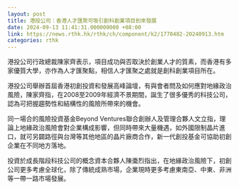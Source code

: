 ```yaml
---
layout: post
title: 港投公司：香港人才匯聚可吸引創科創業項目到來發展
date: 2024-09-13 11:41:31.000000000 +08:00
link: https://news.rthk.hk/rthk/ch/component/k2/1770482-20240913.htm
categories: rthk
---
```


港投公司行政總裁陳家齊表示，項目成功與否取決於創業人才的質素，而香港有多家優質大學，亦作為人才匯聚點，相信人才匯聚之處就是創科創業項目所在。

港投公司舉辦首屆香港初創投資和發展高峰論壇，有與會者問及如何應對地緣政治風險，陳家齊指，在2008至2009年經濟不景期間，誕生了很多優秀的科技公司，認為可把握趨勢性和結構性的風險所帶來的機會。

同一場合的風險投資基金Beyond Ventures聯合創辦人及管理合夥人文立指，理論上地緣政治風險會對企業構成影響，但同時帶來大量機遇，如外國限制晶片進口，就可另闢路徑與台灣等其他地區的晶片廠商合作，新一代創投基金可協助初創企業在不同地方落地。

投資於成長階段科技公司的概念資本合夥人陳棗烈指出，在地緣政治風險下，初創公司更多考慮全球化，除了傳統成熟市場，企業現時更多考慮東南亞、中東、非洲等一帶一路市場發展。
